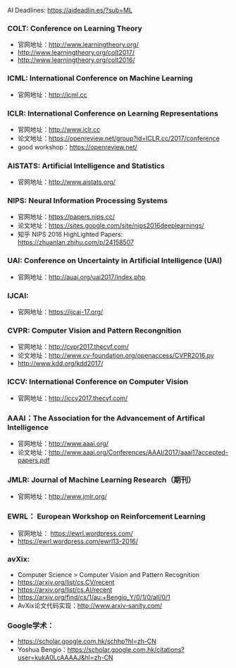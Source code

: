 AI Deadlines: https://aideadlin.es/?sub=ML

### COLT: Conference on Learning Theory 
- 官网地址：http://www.learningtheory.org/
- http://www.learningtheory.org/colt2017/
- http://www.learningtheory.org/colt2016/


### ICML: International Conference on Machine Learning 
- 官网地址：http://icml.cc

### ICLR: International Conference on Learning Representations 
- 官网地址：http://www.iclr.cc
- 论文地址：https://openreview.net/group?id=ICLR.cc/2017/conference
- good workshop：https://openreview.net/


### AISTATS:  Artificial Intelligence and Statistics 
- 官网地址：http://www.aistats.org/


### NIPS: Neural Information Processing Systems
- 官网地址：https://papers.nips.cc/ 
- 论文地址：https://sites.google.com/site/nips2016deeplearnings/
- 知乎 NIPS 2016 HighLighted Papers: https://zhuanlan.zhihu.com/p/24158507


### UAI: Conference on Uncertainty in Artificial Intelligence (UAI) 
- 官网地址：http://auai.org/uai2017/index.php

### IJCAI:
- 官网地址：https://ijcai-17.org/

### CVPR: Computer Vision and Pattern Recongnition 
- 官网地址：http://cvpr2017.thecvf.com/
- 论文地址：http://www.cv-foundation.org/openaccess/CVPR2016.py 
- http://www.kdd.org/kdd2017/

### ICCV: International Conference on Computer Vision
- 官网地址：http://iccv2017.thecvf.com/

### AAAI：The Association for the Advancement of Artifical Intelligence 
- 官网地址：http://www.aaai.org/
- 论文地址：http://www.aaai.org/Conferences/AAAI/2017/aaai17accepted-papers.pdf


### JMLR: Journal of Machine Learning Research（期刊）
- 官网地址：http://www.jmlr.org/


### EWRL： European Workshop on Reinforcement Learning
- 官网地址： https://ewrl.wordpress.com/
- https://ewrl.wordpress.com/ewrl13-2016/


### avXix:
- Computer Science > Computer Vision and Pattern Recognition 
- https://arxiv.org/list/cs.CV/recent
- https://arxiv.org/list/cs.AI/recent
- https://arxiv.org/find/cs/1/au:+Bengio_Y/0/1/0/all/0/1
- AvXix论文代码实现：http://www.arxiv-sanity.com/ 


### Google学术：
- https://scholar.google.com.hk/schhp?hl=zh-CN
- Yoshua Bengio：https://scholar.google.com.hk/citations?user=kukA0LcAAAAJ&hl=zh-CN
